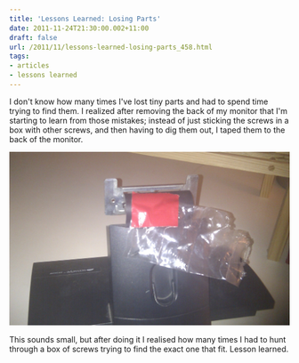 ```yaml
---
title: 'Lessons Learned: Losing Parts'
date: 2011-11-24T21:30:00.002+11:00
draft: false
url: /2011/11/lessons-learned-losing-parts_458.html
tags: 
- articles
- lessons learned
---
```


I don't know how many times I've lost tiny parts and had to spend time trying to find them. I realized after removing the back of my monitor that I'm starting to learn from those mistakes; instead of just sticking the screws in a box with other screws, and then having to dig them out, I taped them to the back of the monitor.

[![](IMG_20111103_191634.jpg)](IMG_20111103_191634.jpg)  
  

This sounds small, but after doing it I realised how many times I had to hunt through a box of screws trying to find the exact one that fit. Lesson learned.
